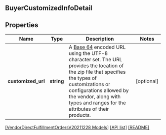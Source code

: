 ## BuyerCustomizedInfoDetail

## Properties

Name | Type | Description | Notes
------------ | ------------- | ------------- | -------------
**customized_url** | **string** | A [Base 64](https://datatracker.ietf.org/doc/html/rfc4648#section-4) encoded URL using the UTF-8 character set. The URL provides the location of the zip file that specifies the types of customizations or configurations allowed by the vendor, along with types and ranges for the attributes of their products. | [optional]

[[VendorDirectFulfillmentOrdersV20211228 Models]](../) [[API list]](../../Api) [[README]](../../../README.md)
